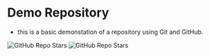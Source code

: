 # Demo Repository

- this is a basic demonstation of a repository using Git and GitHub.

![GitHub Repo Stars](https://img.sheilds.io/github/stars/MattGTafe/Demo-Repo?style=for-the-badge)
![GitHub Repo Stars](https://img.sheilds.io/github/last-commit/MattGTafe/Demo-Repo?style=for-the-badge)
